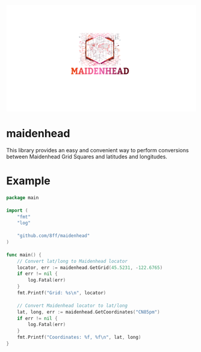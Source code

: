 ![logo](media/logo.svg)
# maidenhead
This library provides an easy and convenient way to perform conversions between Maidenhead Grid Squares and latitudes and longitudes.

# Example
```go
package main

import (
	"fmt"
	"log"

	"github.com/8ff/maidenhead"
)

func main() {
	// Convert lat/long to Maidenhead locator
	locator, err := maidenhead.GetGrid(45.5231, -122.6765)
	if err != nil {
		log.Fatal(err)
	}
	fmt.Printf("Grid: %s\n", locator)

	// Convert Maidenhead locator to lat/long
	lat, long, err := maidenhead.GetCoordinates("CN85pm")
	if err != nil {
		log.Fatal(err)
	}
	fmt.Printf("Coordinates: %f, %f\n", lat, long)
}
```